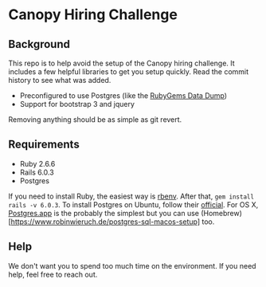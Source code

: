# Canopy Hiring Challenge
## Background
This repo is to help avoid the setup of the Canopy hiring challenge. It includes
a few helpful libraries to get you setup quickly. Read the commit history to see
what was added.

* Preconfigured to use Postgres (like the [RubyGems Data Dump](https://rubygems.org/pages/data))
* Support for bootstrap 3 and jquery

Removing anything should be as simple as git revert.

## Requirements
* Ruby 2.6.6
* Rails 6.0.3
* Postgres

If you need to install Ruby, the easiest way is [rbenv](https://github.com/rbenv/rbenv#installation). After that, `gem install rails -v 6.0.3`. To install Postgres on Ubuntu, follow their [official](https://www.postgresql.org/download/linux/ubuntu/). For OS X, [Postgres.app](https://postgresapp.com/) is the probably the simplest but you can use (Homebrew)[https://www.robinwieruch.de/postgres-sql-macos-setup] too.

## Help
We don't want you to spend too much time on the environment. If you need help, feel free to reach out.
